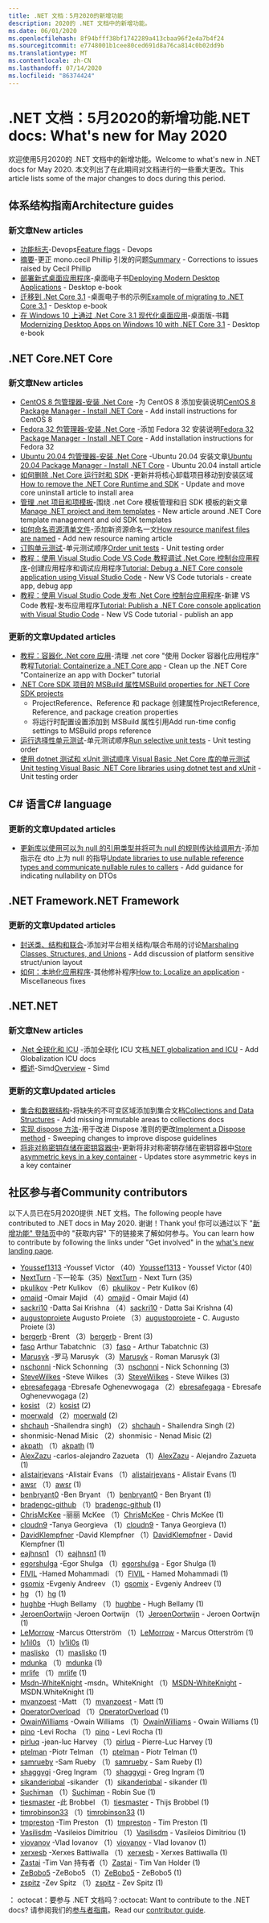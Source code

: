 ```yaml
---
title: .NET 文档：5月2020的新增功能
description: 2020的 .NET 文档中的新增功能。
ms.date: 06/01/2020
ms.openlocfilehash: 8f94bfff38bf1742289a413cbaa96f2e4a7b4f24
ms.sourcegitcommit: e7748001b1cee80ced691d8a76ca814c0b02dd9b
ms.translationtype: MT
ms.contentlocale: zh-CN
ms.lasthandoff: 07/14/2020
ms.locfileid: "86374424"
---
```

# <a name="net-docs-whats-new-for-may-2020"></a><span data-ttu-id="09bfc-103">.NET 文档：5月2020的新增功能</span><span class="sxs-lookup"><span data-stu-id="09bfc-103">.NET docs: What's new for May 2020</span></span>

<span data-ttu-id="09bfc-104">欢迎使用5月2020的 .NET 文档中的新增功能。</span><span class="sxs-lookup"><span data-stu-id="09bfc-104">Welcome to what's new in .NET docs for May 2020.</span></span> <span data-ttu-id="09bfc-105">本文列出了在此期间对文档进行的一些重大更改。</span><span class="sxs-lookup"><span data-stu-id="09bfc-105">This article lists some of the major changes to docs during this period.</span></span>

## <a name="architecture-guides"></a><span data-ttu-id="09bfc-106">体系结构指南</span><span class="sxs-lookup"><span data-stu-id="09bfc-106">Architecture guides</span></span>

### <a name="new-articles"></a><span data-ttu-id="09bfc-107">新文章</span><span class="sxs-lookup"><span data-stu-id="09bfc-107">New articles</span></span>

- <span data-ttu-id="09bfc-108">[功能标志](../architecture/cloud-native/feature-flags.md)-Devops</span><span class="sxs-lookup"><span data-stu-id="09bfc-108">[Feature flags](../architecture/cloud-native/feature-flags.md) - Devops</span></span>
- <span data-ttu-id="09bfc-109">[摘要](../architecture/cloud-native/summary.md)-更正 mono.cecil Phillip 引发的问题</span><span class="sxs-lookup"><span data-stu-id="09bfc-109">[Summary](../architecture/cloud-native/summary.md) - Corrections to issues raised by Cecil Phillip</span></span>
- <span data-ttu-id="09bfc-110">[部署新式桌面应用程序](../architecture/modernize-desktop/deploy-modern-applications.md)-桌面电子书</span><span class="sxs-lookup"><span data-stu-id="09bfc-110">[Deploying Modern Desktop Applications](../architecture/modernize-desktop/deploy-modern-applications.md) - Desktop e-book</span></span>
- <span data-ttu-id="09bfc-111">[迁移到 .Net Core 3.1](../architecture/modernize-desktop/example-migration-core.md) -桌面电子书的示例</span><span class="sxs-lookup"><span data-stu-id="09bfc-111">[Example of migrating to .NET Core 3.1](../architecture/modernize-desktop/example-migration-core.md) - Desktop e-book</span></span>
- <span data-ttu-id="09bfc-112">[在 Windows 10 上通过 .Net Core 3.1 现代化桌面应用](../architecture/modernize-desktop/index.md)-桌面版-书籍</span><span class="sxs-lookup"><span data-stu-id="09bfc-112">[Modernizing Desktop Apps on Windows 10 with .NET Core 3.1](../architecture/modernize-desktop/index.md) - Desktop e-book</span></span>

## <a name="net-core"></a><span data-ttu-id="09bfc-113">.NET Core</span><span class="sxs-lookup"><span data-stu-id="09bfc-113">.NET Core</span></span>

### <a name="new-articles"></a><span data-ttu-id="09bfc-114">新文章</span><span class="sxs-lookup"><span data-stu-id="09bfc-114">New articles</span></span>

- <span data-ttu-id="09bfc-115">[CentOS 8 包管理器-安装 .Net Core](../core/install/linux-package-manager-centos8.md) -为 CentOS 8 添加安装说明</span><span class="sxs-lookup"><span data-stu-id="09bfc-115">[CentOS 8 Package Manager - Install .NET Core](../core/install/linux-package-manager-centos8.md) - Add install instructions for CentOS 8</span></span>
- <span data-ttu-id="09bfc-116">[Fedora 32 包管理器-安装 .Net Core](../core/install/linux-package-manager-fedora32.md) -添加 Fedora 32 安装说明</span><span class="sxs-lookup"><span data-stu-id="09bfc-116">[Fedora 32 Package Manager - Install .NET Core](../core/install/linux-package-manager-fedora32.md) - Add installation instructions for Fedora 32</span></span>
- <span data-ttu-id="09bfc-117">[Ubuntu 20.04 包管理器-安装 .Net Core](../core/install/linux-package-manager-ubuntu-2004.md) -Ubuntu 20.04 安装文章</span><span class="sxs-lookup"><span data-stu-id="09bfc-117">[Ubuntu 20.04 Package Manager - Install .NET Core](../core/install/linux-package-manager-ubuntu-2004.md) - Ubuntu 20.04 install article</span></span>
- <span data-ttu-id="09bfc-118">[如何删除 .Net Core 运行时和 SDK](../core/install/remove-runtime-sdk-versions.md) -更新并将核心卸载项目移动到安装区域</span><span class="sxs-lookup"><span data-stu-id="09bfc-118">[How to remove the .NET Core Runtime and SDK](../core/install/remove-runtime-sdk-versions.md) - Update and move core uninstall article to install area</span></span>
- <span data-ttu-id="09bfc-119">[管理 .net 项目和项模板](../core/install/templates.md)-围绕 .net Core 模板管理和旧 SDK 模板的新文章</span><span class="sxs-lookup"><span data-stu-id="09bfc-119">[Manage .NET project and item templates](../core/install/templates.md) - New article around .NET Core template management and old SDK templates</span></span>
- <span data-ttu-id="09bfc-120">[如何命名资源清单文件](../core/resources/manifest-file-names.md)-添加新资源命名一文</span><span class="sxs-lookup"><span data-stu-id="09bfc-120">[How resource manifest files are named](../core/resources/manifest-file-names.md) - Add new resource naming article</span></span>
- <span data-ttu-id="09bfc-121">[订购单元测试](../core/testing/order-unit-tests.md)-单元测试顺序</span><span class="sxs-lookup"><span data-stu-id="09bfc-121">[Order unit tests](../core/testing/order-unit-tests.md) - Unit testing order</span></span>
- <span data-ttu-id="09bfc-122">[教程：使用 Visual Studio Code VS Code 教程调试 .Net Core 控制台应用程序](../core/tutorials/debugging-with-visual-studio-code.md)-创建应用程序和调试应用程序</span><span class="sxs-lookup"><span data-stu-id="09bfc-122">[Tutorial: Debug a .NET Core console application using Visual Studio Code](../core/tutorials/debugging-with-visual-studio-code.md) - New VS Code tutorials - create app, debug app</span></span>
- <span data-ttu-id="09bfc-123">[教程：使用 Visual Studio Code 发布 .Net Core 控制台应用程序](../core/tutorials/publishing-with-visual-studio-code.md)-新建 VS Code 教程-发布应用程序</span><span class="sxs-lookup"><span data-stu-id="09bfc-123">[Tutorial: Publish a .NET Core console application with Visual Studio Code](../core/tutorials/publishing-with-visual-studio-code.md) - New VS Code tutorial - publish an app</span></span>

### <a name="updated-articles"></a><span data-ttu-id="09bfc-124">更新的文章</span><span class="sxs-lookup"><span data-stu-id="09bfc-124">Updated articles</span></span>

- <span data-ttu-id="09bfc-125">[教程：容器化 .Net core 应用](../core/docker/build-container.md)-清理 .net core "使用 Docker 容器化应用程序" 教程</span><span class="sxs-lookup"><span data-stu-id="09bfc-125">[Tutorial: Containerize a .NET Core app](../core/docker/build-container.md) - Clean up the .NET Core "Containerize an app with Docker" tutorial</span></span>
- [<span data-ttu-id="09bfc-126">.NET Core SDK 项目的 MSBuild 属性</span><span class="sxs-lookup"><span data-stu-id="09bfc-126">MSBuild properties for .NET Core SDK projects</span></span>](../core/project-sdk/msbuild-props.md)
  - <span data-ttu-id="09bfc-127">ProjectReference、Reference 和 package 创建属性</span><span class="sxs-lookup"><span data-stu-id="09bfc-127">ProjectReference, Reference, and package creation properties</span></span>
  - <span data-ttu-id="09bfc-128">将运行时配置设置添加到 MSBuild 属性引用</span><span class="sxs-lookup"><span data-stu-id="09bfc-128">Add run-time config settings to MSBuild props reference</span></span>
- <span data-ttu-id="09bfc-129">[运行选择性单元测试](../core/testing/selective-unit-tests.md)-单元测试顺序</span><span class="sxs-lookup"><span data-stu-id="09bfc-129">[Run selective unit tests](../core/testing/selective-unit-tests.md) - Unit testing order</span></span>
- <span data-ttu-id="09bfc-130">[使用 dotnet 测试和 xUnit 测试顺序 Visual Basic .Net Core 库的单元测试](../core/testing/unit-testing-visual-basic-with-dotnet-test.md)</span><span class="sxs-lookup"><span data-stu-id="09bfc-130">[Unit testing Visual Basic .NET Core libraries using dotnet test and xUnit](../core/testing/unit-testing-visual-basic-with-dotnet-test.md) - Unit testing order</span></span>

## <a name="c-language"></a><span data-ttu-id="09bfc-131">C# 语言</span><span class="sxs-lookup"><span data-stu-id="09bfc-131">C# language</span></span>

### <a name="updated-articles"></a><span data-ttu-id="09bfc-132">更新的文章</span><span class="sxs-lookup"><span data-stu-id="09bfc-132">Updated articles</span></span>

- <span data-ttu-id="09bfc-133">[更新库以使用可以为 null 的引用类型并将可为 null 的规则传达给调用方](../csharp/nullable-migration-strategies.md)-添加指示在 dto 上为 null 的指导</span><span class="sxs-lookup"><span data-stu-id="09bfc-133">[Update libraries to use nullable reference types and communicate nullable rules to callers](../csharp/nullable-migration-strategies.md) - Add guidance for indicating nullability on DTOs</span></span>

## <a name="net-framework"></a><span data-ttu-id="09bfc-134">.NET Framework</span><span class="sxs-lookup"><span data-stu-id="09bfc-134">.NET Framework</span></span>

### <a name="updated-articles"></a><span data-ttu-id="09bfc-135">更新的文章</span><span class="sxs-lookup"><span data-stu-id="09bfc-135">Updated articles</span></span>

- <span data-ttu-id="09bfc-136">[封送类、结构和联合](../framework/interop/marshaling-classes-structures-and-unions.md)-添加对平台相关结构/联合布局的讨论</span><span class="sxs-lookup"><span data-stu-id="09bfc-136">[Marshaling Classes, Structures, and Unions](../framework/interop/marshaling-classes-structures-and-unions.md) - Add discussion of platform sensitive struct/union layout</span></span>
- <span data-ttu-id="09bfc-137">[如何：本地化应用程序](../framework/wpf/advanced/how-to-localize-an-application.md)-其他修补程序</span><span class="sxs-lookup"><span data-stu-id="09bfc-137">[How to: Localize an application](../framework/wpf/advanced/how-to-localize-an-application.md) - Miscellaneous fixes</span></span>

## <a name="net"></a><span data-ttu-id="09bfc-138">.NET</span><span class="sxs-lookup"><span data-stu-id="09bfc-138">.NET</span></span>

### <a name="new-articles"></a><span data-ttu-id="09bfc-139">新文章</span><span class="sxs-lookup"><span data-stu-id="09bfc-139">New articles</span></span>

- <span data-ttu-id="09bfc-140">[.Net 全球化和 ICU](../standard/globalization-localization/globalization-icu.md) -添加全球化 ICU 文档</span><span class="sxs-lookup"><span data-stu-id="09bfc-140">[.NET globalization and ICU](../standard/globalization-localization/globalization-icu.md) - Add Globalization ICU docs</span></span>
- <span data-ttu-id="09bfc-141">[概述](../standard/simd.md)-Simd</span><span class="sxs-lookup"><span data-stu-id="09bfc-141">[Overview](../standard/simd.md) - Simd</span></span>

### <a name="updated-articles"></a><span data-ttu-id="09bfc-142">更新的文章</span><span class="sxs-lookup"><span data-stu-id="09bfc-142">Updated articles</span></span>

- <span data-ttu-id="09bfc-143">[集合和数据结构](../standard/collections/index.md)-将缺失的不可变区域添加到集合文档</span><span class="sxs-lookup"><span data-stu-id="09bfc-143">[Collections and Data Structures](../standard/collections/index.md) - Add missing immutable areas to collections docs</span></span>
- <span data-ttu-id="09bfc-144">[实现 dispose 方法](../standard/garbage-collection/implementing-dispose.md)-用于改进 Dispose 准则的更改</span><span class="sxs-lookup"><span data-stu-id="09bfc-144">[Implement a Dispose method](../standard/garbage-collection/implementing-dispose.md) - Sweeping changes to improve dispose guidelines</span></span>
- <span data-ttu-id="09bfc-145">[将非对称密钥存储在密钥容器中](../standard/security/how-to-store-asymmetric-keys-in-a-key-container.md)-更新将非对称密钥存储在密钥容器中</span><span class="sxs-lookup"><span data-stu-id="09bfc-145">[Store asymmetric keys in a key container](../standard/security/how-to-store-asymmetric-keys-in-a-key-container.md) - Updates store asymmetric keys in a key container</span></span>

## <a name="community-contributors"></a><span data-ttu-id="09bfc-146">社区参与者</span><span class="sxs-lookup"><span data-stu-id="09bfc-146">Community contributors</span></span>

<span data-ttu-id="09bfc-147">以下人员已在5月2020提供 .NET 文档。</span><span class="sxs-lookup"><span data-stu-id="09bfc-147">The following people have contributed to .NET docs in May 2020.</span></span> <span data-ttu-id="09bfc-148">谢谢！</span><span class="sxs-lookup"><span data-stu-id="09bfc-148">Thank you!</span></span> <span data-ttu-id="09bfc-149">你可以通过以下 "[新增功能" 登陆页](index.yml)中的 "获取内容" 下的链接来了解如何参与。</span><span class="sxs-lookup"><span data-stu-id="09bfc-149">You can learn how to contribute by following the links under "Get involved" in the [what's new landing page](index.yml).</span></span>

- <span data-ttu-id="09bfc-150">[Youssef1313](https://github.com/Youssef1313) -Youssef Victor （40）</span><span class="sxs-lookup"><span data-stu-id="09bfc-150">[Youssef1313](https://github.com/Youssef1313) - Youssef Victor (40)</span></span>
- <span data-ttu-id="09bfc-151">[NextTurn](https://github.com/NextTurn) -下一轮车（35）</span><span class="sxs-lookup"><span data-stu-id="09bfc-151">[NextTurn](https://github.com/NextTurn) - Next Turn (35)</span></span>
- <span data-ttu-id="09bfc-152">[pkulikov](https://github.com/pkulikov) -Petr Kulikov （6）</span><span class="sxs-lookup"><span data-stu-id="09bfc-152">[pkulikov](https://github.com/pkulikov) - Petr Kulikov (6)</span></span>
- <span data-ttu-id="09bfc-153">[omajid](https://github.com/omajid) -Omair Majid （4）</span><span class="sxs-lookup"><span data-stu-id="09bfc-153">[omajid](https://github.com/omajid) - Omair Majid (4)</span></span>
- <span data-ttu-id="09bfc-154">[sackri10](https://github.com/sackri10) -Datta Sai Krishna （4）</span><span class="sxs-lookup"><span data-stu-id="09bfc-154">[sackri10](https://github.com/sackri10) - Datta Sai Krishna (4)</span></span>
- <span data-ttu-id="09bfc-155">[augustoproiete](https://github.com/augustoproiete) Augusto Proiete （3）</span><span class="sxs-lookup"><span data-stu-id="09bfc-155">[augustoproiete](https://github.com/augustoproiete) - C. Augusto Proiete (3)</span></span>
- <span data-ttu-id="09bfc-156">[bergerb](https://github.com/bergerb) -Brent （3）</span><span class="sxs-lookup"><span data-stu-id="09bfc-156">[bergerb](https://github.com/bergerb) - Brent (3)</span></span>
- <span data-ttu-id="09bfc-157">[faso](https://github.com/faso) Arthur Tabatchnic （3）</span><span class="sxs-lookup"><span data-stu-id="09bfc-157">[faso](https://github.com/faso) - Arthur Tabatchnic (3)</span></span>
- <span data-ttu-id="09bfc-158">[Marusyk](https://github.com/Marusyk) -罗马 Marusyk （3）</span><span class="sxs-lookup"><span data-stu-id="09bfc-158">[Marusyk](https://github.com/Marusyk) - Roman Marusyk (3)</span></span>
- <span data-ttu-id="09bfc-159">[nschonni](https://github.com/nschonni) -Nick Schonning （3）</span><span class="sxs-lookup"><span data-stu-id="09bfc-159">[nschonni](https://github.com/nschonni) - Nick Schonning (3)</span></span>
- <span data-ttu-id="09bfc-160">[SteveWilkes](https://github.com/SteveWilkes) -Steve Wilkes （3）</span><span class="sxs-lookup"><span data-stu-id="09bfc-160">[SteveWilkes](https://github.com/SteveWilkes) - Steve Wilkes (3)</span></span>
- <span data-ttu-id="09bfc-161">[ebresafegaga](https://github.com/ebresafegaga) -Ebresafe Oghenevwogaga （2）</span><span class="sxs-lookup"><span data-stu-id="09bfc-161">[ebresafegaga](https://github.com/ebresafegaga) - Ebresafe Oghenevwogaga (2)</span></span>
- <span data-ttu-id="09bfc-162">[kosist](https://github.com/kosist) （2）</span><span class="sxs-lookup"><span data-stu-id="09bfc-162">[kosist](https://github.com/kosist) (2)</span></span>
- <span data-ttu-id="09bfc-163">[moerwald](https://github.com/moerwald) （2）</span><span class="sxs-lookup"><span data-stu-id="09bfc-163">[moerwald](https://github.com/moerwald) (2)</span></span>
- <span data-ttu-id="09bfc-164">[shchauh](https://github.com/shchauh) -Shailendra singh) （2）</span><span class="sxs-lookup"><span data-stu-id="09bfc-164">[shchauh](https://github.com/shchauh) - Shailendra Singh (2)</span></span>
- <span data-ttu-id="09bfc-165">shonmisic-Nenad Misic （2）</span><span class="sxs-lookup"><span data-stu-id="09bfc-165">shonmisic - Nenad Misic (2)</span></span>
- <span data-ttu-id="09bfc-166">[akpath](https://github.com/akpath) （1）</span><span class="sxs-lookup"><span data-stu-id="09bfc-166">[akpath](https://github.com/akpath) (1)</span></span>
- <span data-ttu-id="09bfc-167">[AlexZazu](https://github.com/AlexZazu) -carlos-alejandro Zazueta （1）</span><span class="sxs-lookup"><span data-stu-id="09bfc-167">[AlexZazu](https://github.com/AlexZazu) - Alejandro Zazueta (1)</span></span>
- <span data-ttu-id="09bfc-168">[alistairjevans](https://github.com/alistairjevans) -Alistair Evans （1）</span><span class="sxs-lookup"><span data-stu-id="09bfc-168">[alistairjevans](https://github.com/alistairjevans) - Alistair Evans (1)</span></span>
- <span data-ttu-id="09bfc-169">[awsr](https://github.com/awsr) （1）</span><span class="sxs-lookup"><span data-stu-id="09bfc-169">[awsr](https://github.com/awsr) (1)</span></span>
- <span data-ttu-id="09bfc-170">[benbryant0](https://github.com/benbryant0) -Ben Bryant （1）</span><span class="sxs-lookup"><span data-stu-id="09bfc-170">[benbryant0](https://github.com/benbryant0) - Ben Bryant (1)</span></span>
- <span data-ttu-id="09bfc-171">[bradengc-github](https://github.com/bradengc-github) （1）</span><span class="sxs-lookup"><span data-stu-id="09bfc-171">[bradengc-github](https://github.com/bradengc-github) (1)</span></span>
- <span data-ttu-id="09bfc-172">[ChrisMcKee](https://github.com/ChrisMcKee) -丽丽 McKee （1）</span><span class="sxs-lookup"><span data-stu-id="09bfc-172">[ChrisMcKee](https://github.com/ChrisMcKee) - Chris McKee (1)</span></span>
- <span data-ttu-id="09bfc-173">[cloudn9](https://github.com/cloudn9) -Tanya Georgieva （1）</span><span class="sxs-lookup"><span data-stu-id="09bfc-173">[cloudn9](https://github.com/cloudn9) - Tanya Georgieva (1)</span></span>
- <span data-ttu-id="09bfc-174">[DavidKlempfner](https://github.com/DavidKlempfner) -David Klempfner （1）</span><span class="sxs-lookup"><span data-stu-id="09bfc-174">[DavidKlempfner](https://github.com/DavidKlempfner) - David Klempfner (1)</span></span>
- <span data-ttu-id="09bfc-175">[eajhnsn1](https://github.com/eajhnsn1) （1）</span><span class="sxs-lookup"><span data-stu-id="09bfc-175">[eajhnsn1](https://github.com/eajhnsn1) (1)</span></span>
- <span data-ttu-id="09bfc-176">[egorshulga](https://github.com/egorshulga) -Egor Shulga （1）</span><span class="sxs-lookup"><span data-stu-id="09bfc-176">[egorshulga](https://github.com/egorshulga) - Egor Shulga (1)</span></span>
- <span data-ttu-id="09bfc-177">[FIVIL](https://github.com/FIVIL) -Hamed Mohammadi （1）</span><span class="sxs-lookup"><span data-stu-id="09bfc-177">[FIVIL](https://github.com/FIVIL) - Hamed Mohammadi (1)</span></span>
- <span data-ttu-id="09bfc-178">[gsomix](https://github.com/gsomix) -Evgeniy Andreev （1）</span><span class="sxs-lookup"><span data-stu-id="09bfc-178">[gsomix](https://github.com/gsomix) - Evgeniy Andreev (1)</span></span>
- <span data-ttu-id="09bfc-179">[hg](https://github.com/hg) （1）</span><span class="sxs-lookup"><span data-stu-id="09bfc-179">[hg](https://github.com/hg) (1)</span></span>
- <span data-ttu-id="09bfc-180">[hughbe](https://github.com/hughbe) -Hugh Bellamy （1）</span><span class="sxs-lookup"><span data-stu-id="09bfc-180">[hughbe](https://github.com/hughbe) - Hugh Bellamy (1)</span></span>
- <span data-ttu-id="09bfc-181">[JeroenOortwijn](https://github.com/JeroenOortwijn) -Jeroen Oortwijn （1）</span><span class="sxs-lookup"><span data-stu-id="09bfc-181">[JeroenOortwijn](https://github.com/JeroenOortwijn) - Jeroen Oortwijn (1)</span></span>
- <span data-ttu-id="09bfc-182">[LeMorrow](https://github.com/LeMorrow) -Marcus Otterström （1）</span><span class="sxs-lookup"><span data-stu-id="09bfc-182">[LeMorrow](https://github.com/LeMorrow) - Marcus Otterström (1)</span></span>
- <span data-ttu-id="09bfc-183">[lv1il0s](https://github.com/lv1il0s) （1）</span><span class="sxs-lookup"><span data-stu-id="09bfc-183">[lv1il0s](https://github.com/lv1il0s) (1)</span></span>
- <span data-ttu-id="09bfc-184">[maslisko](https://github.com/maslisko) （1）</span><span class="sxs-lookup"><span data-stu-id="09bfc-184">[maslisko](https://github.com/maslisko) (1)</span></span>
- <span data-ttu-id="09bfc-185">[mdunka](https://github.com/mdunka) （1）</span><span class="sxs-lookup"><span data-stu-id="09bfc-185">[mdunka](https://github.com/mdunka) (1)</span></span>
- <span data-ttu-id="09bfc-186">[mrlife](https://github.com/mrlife) （1）</span><span class="sxs-lookup"><span data-stu-id="09bfc-186">[mrlife](https://github.com/mrlife) (1)</span></span>
- <span data-ttu-id="09bfc-187">[Msdn-WhiteKnight](https://github.com/MSDN-WhiteKnight) -msdn。WhiteKnight （1）</span><span class="sxs-lookup"><span data-stu-id="09bfc-187">[MSDN-WhiteKnight](https://github.com/MSDN-WhiteKnight) - MSDN.WhiteKnight (1)</span></span>
- <span data-ttu-id="09bfc-188">[mvanzoest](https://github.com/mvanzoest) -Matt （1）</span><span class="sxs-lookup"><span data-stu-id="09bfc-188">[mvanzoest](https://github.com/mvanzoest) - Matt (1)</span></span>
- <span data-ttu-id="09bfc-189">[OperatorOverload](https://github.com/OperatorOverload) （1）</span><span class="sxs-lookup"><span data-stu-id="09bfc-189">[OperatorOverload](https://github.com/OperatorOverload) (1)</span></span>
- <span data-ttu-id="09bfc-190">[OwainWilliams](https://github.com/OwainWilliams) -Owain Williams （1）</span><span class="sxs-lookup"><span data-stu-id="09bfc-190">[OwainWilliams](https://github.com/OwainWilliams) - Owain Williams (1)</span></span>
- <span data-ttu-id="09bfc-191">[pino](https://github.com/pino) -Levi Rocha （1）</span><span class="sxs-lookup"><span data-stu-id="09bfc-191">[pino](https://github.com/pino) - Levi Rocha (1)</span></span>
- <span data-ttu-id="09bfc-192">[pirluq](https://github.com/pirluq) -jean-luc Harvey （1）</span><span class="sxs-lookup"><span data-stu-id="09bfc-192">[pirluq](https://github.com/pirluq) - Pierre-Luc Harvey (1)</span></span>
- <span data-ttu-id="09bfc-193">[ptelman](https://github.com/ptelman) -Piotr Telman （1）</span><span class="sxs-lookup"><span data-stu-id="09bfc-193">[ptelman](https://github.com/ptelman) - Piotr Telman (1)</span></span>
- <span data-ttu-id="09bfc-194">[samrueby](https://github.com/samrueby) -Sam Rueby （1）</span><span class="sxs-lookup"><span data-stu-id="09bfc-194">[samrueby](https://github.com/samrueby) - Sam Rueby (1)</span></span>
- <span data-ttu-id="09bfc-195">[shaggygi](https://github.com/shaggygi) -Greg Ingram （1）</span><span class="sxs-lookup"><span data-stu-id="09bfc-195">[shaggygi](https://github.com/shaggygi) - Greg Ingram (1)</span></span>
- <span data-ttu-id="09bfc-196">[sikanderiqbal](https://github.com/sikanderiqbal) -sikander （1）</span><span class="sxs-lookup"><span data-stu-id="09bfc-196">[sikanderiqbal](https://github.com/sikanderiqbal) - sikander (1)</span></span>
- <span data-ttu-id="09bfc-197">[Suchiman](https://github.com/Suchiman) （1）</span><span class="sxs-lookup"><span data-stu-id="09bfc-197">[Suchiman](https://github.com/Suchiman) - Robin Sue (1)</span></span>
- <span data-ttu-id="09bfc-198">[tiesmaster](https://github.com/tiesmaster) -此 Brobbel （1）</span><span class="sxs-lookup"><span data-stu-id="09bfc-198">[tiesmaster](https://github.com/tiesmaster) - Thijs Brobbel (1)</span></span>
- <span data-ttu-id="09bfc-199">[timrobinson33](https://github.com/timrobinson33) （1）</span><span class="sxs-lookup"><span data-stu-id="09bfc-199">[timrobinson33](https://github.com/timrobinson33) (1)</span></span>
- <span data-ttu-id="09bfc-200">[tmpreston](https://github.com/tmpreston) -Tim Preston （1）</span><span class="sxs-lookup"><span data-stu-id="09bfc-200">[tmpreston](https://github.com/tmpreston) - Tim Preston (1)</span></span>
- <span data-ttu-id="09bfc-201">[Vasilisdm](https://github.com/Vasilisdm) -Vasileios Dimitriou （1）</span><span class="sxs-lookup"><span data-stu-id="09bfc-201">[Vasilisdm](https://github.com/Vasilisdm) - Vasileios Dimitriou (1)</span></span>
- <span data-ttu-id="09bfc-202">[viovanov](https://github.com/viovanov) -Vlad Iovanov （1）</span><span class="sxs-lookup"><span data-stu-id="09bfc-202">[viovanov](https://github.com/viovanov) - Vlad Iovanov (1)</span></span>
- <span data-ttu-id="09bfc-203">[xerxesb](https://github.com/xerxesb) -Xerxes Battiwalla （1）</span><span class="sxs-lookup"><span data-stu-id="09bfc-203">[xerxesb](https://github.com/xerxesb) - Xerxes Battiwalla (1)</span></span>
- <span data-ttu-id="09bfc-204">[Zastai](https://github.com/Zastai) -Tim Van 持有者（1）</span><span class="sxs-lookup"><span data-stu-id="09bfc-204">[Zastai](https://github.com/Zastai) - Tim Van Holder (1)</span></span>
- <span data-ttu-id="09bfc-205">[ZeBobo5](https://github.com/ZeBobo5) -ZeBobo5 （1）</span><span class="sxs-lookup"><span data-stu-id="09bfc-205">[ZeBobo5](https://github.com/ZeBobo5) - ZeBobo5 (1)</span></span>
- <span data-ttu-id="09bfc-206">[zspitz](https://github.com/zspitz) -Zev Spitz （1）</span><span class="sxs-lookup"><span data-stu-id="09bfc-206">[zspitz](https://github.com/zspitz) - Zev Spitz (1)</span></span>

<span data-ttu-id="09bfc-207">： octocat：要参与 .NET 文档吗？</span><span class="sxs-lookup"><span data-stu-id="09bfc-207">:octocat: Want to contribute to the .NET docs?</span></span> <span data-ttu-id="09bfc-208">请参阅我们的[参与者指南](https://docs.microsoft.com/contribute/dotnet/dotnet-contribute)。</span><span class="sxs-lookup"><span data-stu-id="09bfc-208">Read our [contributor guide](https://docs.microsoft.com/contribute/dotnet/dotnet-contribute).</span></span>
